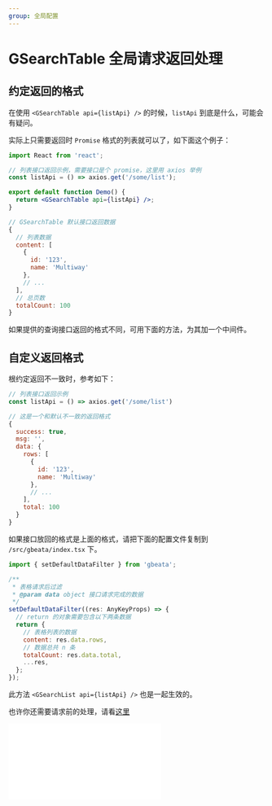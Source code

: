 ```yaml
---
group: 全局配置
---
```


# GSearchTable 全局请求返回处理

## 约定返回的格式

在使用 `<GSearchTable api={listApi} />` 的时候，`listApi` 到底是什么，可能会有疑问。

实际上只需要返回时 `Promise` 格式的列表就可以了，如下面这个例子：

```jsx | pure
import React from 'react';

// 列表接口返回示例，需要接口是个 promise，这里用 axios 举例
const listApi = () => axios.get('/some/list');

export default function Demo() {
  return <GSearchTable api={listApi} />;
}
```

```js
// GSearchTable 默认接口返回数据
{
  // 列表数据
  content: [
    {
      id: '123',
      name: 'Multiway'
    },
    // ...
  ],
  // 总页数
  totalCount: 100
}

```

如果提供的查询接口返回的格式不同，可用下面的方法，为其加一个中间件。

## 自定义返回格式

根约定返回不一致时，参考如下：

```js
// 列表接口返回示例
const listApi = () => axios.get('/some/list')

// 这是一个和默认不一致的返回格式
{
  success: true,
  msg: '',
  data: {
    rows: [
      {
        id: '123',
        name: 'Multiway'
      },
      // ...
    ],
    total: 100
  }
}

```

如果接口放回的格式是上面的格式，请把下面的配置文件复制到 `/src/gbeata/index.tsx` 下。

```js
import { setDefaultDataFilter } from 'gbeata';

/**
 * 表格请求后过滤
 * @param data object 接口请求完成的数据
 */
setDefaultDataFilter((res: AnyKeyProps) => {
  // return 的对象需要包含以下两条数据
  return {
    // 表格列表的数据
    content: res.data.rows,
    // 数据总共 n 条
    totalCount: res.data.total,
    ...res,
  };
});
```

此方法 `<GSearchList api={listApi} />` 也是一起生效的。

也许你还需要请求前的处理，请看[这里](./set-default-search-filter)

<embed src="./index.md"></embed>
